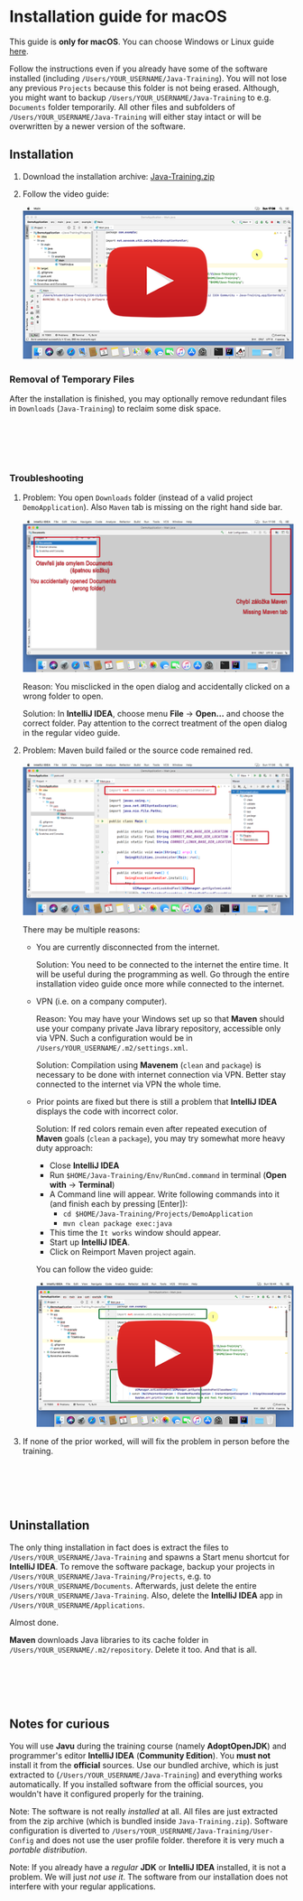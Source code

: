 Installation guide for macOS
============================

This guide is **only for macOS**.
You can choose Windows or Linux guide [here](../).

Follow the instructions even if you already have some of the software installed
(including `/Users/YOUR_USERNAME/Java-Training`). You will not lose any previous `Projects` because this folder is not being erased.
Although, you might want to backup `/Users/YOUR_USERNAME/Java-Training` to e.g. `Documents` folder temporarily.
All other files and subfolders of `/Users/YOUR_USERNAME/Java-Training` will either stay intact or will be overwritten by a newer version of the software.



Installation
------------

1. Download the installation archive:
   [Java-Training.zip](https://github.com/czechitas/java-install/releases/download/2021-jaro/community/mac/Java-Training.zip)


2. Follow the video guide:

    <a href="https://www.youtube.com/watch?v=0L5WAANyGGs">
        <img src="img/video-screenshot.jpg"/>
    </a>



### Removal of Temporary Files

After the installation is finished, you may optionally remove redundant files in `Downloads` (`Java-Training`) to reclaim some disk space.



<br/><br/><br/><br/>



### Troubleshooting

1.  Problem: You open `Downloads` folder (instead of a valid project `DemoApplication`). Also `Maven` tab is missing on the right hand side bar.

    <a href="img/imported-wrong-folder.png">
        <img src="img/imported-wrong-folder-thumbnail.png"/>
    </a>

    Reason: You misclicked in the open dialog and accidentally clicked on a wrong folder to open.

    Solution: In **IntelliJ IDEA**, choose menu **File** -> **Open...** and choose the correct folder. Pay attention to the correct treatment of the open dialog in the regular video guide.


2.  Problem: Maven build failed or the source code remained red.

    <a href="img/missing-dependencies.png">
        <img src="img/missing-dependencies-thumbnail.png"/>
    </a>

    There may be multiple reasons:
    - You are currently disconnected from the internet.

      Solution: You need to be connected to the internet the entire time. It will be useful during the programming as well.
      Go through the entire installation video guide once more while connected to the internet.

    - VPN (i.e. on a company computer).

      Reason: You may have your Windows set up so that **Maven** should use your company private Java library repository, accessible only via VPN. Such a configuration would be in `/Users/YOUR_USERNAME/.m2/settings.xml`.

      Solution: Compilation using **Mavenem** (`clean` and `package`) is necessary to be done with internet connection via VPN. Better stay connected to the internet via VPN the whole time.

    - Prior points are fixed but there is still a problem that **IntelliJ IDEA** displays the code with incorrect color.

      Solution: If red colors remain even after repeated execution of **Maven** goals (`clean` a `package`), you may try somewhat more heavy duty approach:
        - Close **IntelliJ IDEA**
        - Run `$HOME/Java-Training/Env/RunCmd.command` in terminal (**Open with** -> **Terminal**)
        - A Command line will appear. Write following commands into it (and finish each by pressing [Enter]):
            - `cd $HOME/Java-Training/Projects/DemoApplication`
            - `mvn clean package exec:java`
        - This time the `It works` window should appear.
        - Start up **IntelliJ IDEA**.
        - Click on Reimport Maven project again.

        You can follow the video guide:

        <a href="https://www.youtube.com/watch?v=eTjTplwQSyE">
            <img src="img/video-maven_troubleshooting-screenshot.png"/>
        </a>


3. If none of the prior worked, will will fix the problem in person before the training.



<br/><br/><br/><br/>



Uninstallation
--------------

The only thing installation in fact does is extract the files to `/Users/YOUR_USERNAME/Java-Training` and spawns a Start menu shortcut for **IntelliJ IDEA**.
To remove the software package, backup your projects in `/Users/YOUR_USERNAME/Java-Training/Projects`, e.g. to `/Users/YOUR_USERNAME/Documents`.
Afterwards, just delete the entire `/Users/YOUR_USERNAME/Java-Training`.
Also, delete the **IntelliJ IDEA** app in `/Users/YOUR_USERNAME/Applications`.

Almost done.

**Maven** downloads Java libraries to its cache folder in `/Users/YOUR_USERNAME/.m2/repository`. Delete it too.
And that is all.



<br/><br/><br/><br/>



Notes for curious
-----------------

You will use **Javu** during the training course (namely **AdoptOpenJDK**) and programmer's editor **IntelliJ IDEA** (**Community Edition**).
You **must not** install it from the **official** sources.
Use our bundled archive, which is just extracted to (`/Users/YOUR_USERNAME/Java-Training`) and everything works automatically.
If you installed software from the official sources, you wouldn't have it configured properly for the training.

Note: The software is not really *installed* at all. All files are just extracted from the zip archive (which is bundled inside `Java-Training.zip`).
Software configuration is diverted to `/Users/YOUR_USERNAME/Java-Training/User-Config` and does not use the user profile folder.
therefore it is very much a *portable distribution*.

Note: If you already have a *regular* **JDK** or **IntelliJ IDEA** installed, it is not a problem. We will just *not use it*.
The software from our installation does not interfere with your regular applications.
